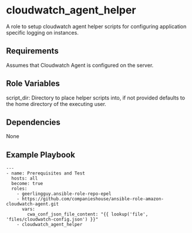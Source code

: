 cloudwatch_agent_helper
=========

A role to setup cloudwatch agent helper scripts for configuring application specific logging on instances.


Requirements
------------

Assumes that Cloudwatch Agent is configured on the server.


Role Variables
--------------

script_dir: Directory to place helper scripts into, if not provided defaults to the home directory of the executing user.

Dependencies
------------

None

Example Playbook
----------------

```
---
- name: Prerequisites and Test
  hosts: all
  become: true
  roles:
    - geerlingguy.ansible-role-repo-epel
    - https://github.com/companieshouse/ansible-role-amazon-cloudwatch-agent.git
      vars:
        cwa_conf_json_file_content: "{{ lookup('file', 'files/cloudwatch-config.json') }}"
    - cloudwatch_agent_helper

```
